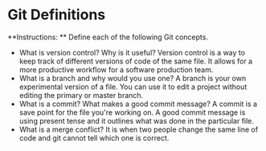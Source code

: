 # Git Definitions

**Instructions: ** Define each of the following Git concepts.

* What is version control?  Why is it useful?
Version control is a way to keep track of different versions of code of the same file. It allows for a more productive workflow for a software production team.
* What is a branch and why would you use one?
A branch is your own experimental version of a file. You can use it to edit a project without editing the primary or master branch.
* What is a commit? What makes a good commit message?
A commit is a save point for the file you're working on. A good commit message is using present tense and it outlines what was done in the particular file.
* What is a merge conflict?
It is when two people change the same line of code and git cannot tell which one is correct.
